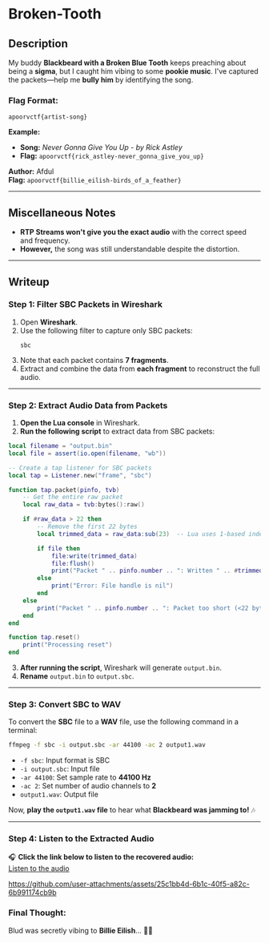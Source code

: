 # **Broken-Tooth**

## **Description**  
My buddy **Blackbeard with a Broken Blue Tooth** keeps preaching about being a **sigma**, but I caught him vibing to some **pookie music**. I've captured the packets—help me **bully him** by identifying the song.  

### **Flag Format:**  
```
apoorvctf{artist-song}
```
**Example:**  
- **Song:** *Never Gonna Give You Up - by Rick Astley*  
- **Flag:** `apoorvctf{rick_astley-never_gonna_give_you_up}`  

**Author:** Afdul  
**Flag:** `apoorvctf{billie_eilish-birds_of_a_feather}`  

---

## **Miscellaneous Notes**  
- **RTP Streams won't give you the exact audio** with the correct speed and frequency.  
- **However,** the song was still understandable despite the distortion.  

---

## **Writeup**  

### **Step 1: Filter SBC Packets in Wireshark**  
1. Open **Wireshark**.  
2. Use the following filter to capture only SBC packets:  
   ```
   sbc
   ```
3. Note that each packet contains **7 fragments**.  
4. Extract and combine the data from **each fragment** to reconstruct the full audio.  

---

### **Step 2: Extract Audio Data from Packets**  
1. **Open the Lua console** in Wireshark.  
2. **Run the following script** to extract data from SBC packets:  

```lua
local filename = "output.bin"
local file = assert(io.open(filename, "wb"))        

-- Create a tap listener for SBC packets
local tap = Listener.new("frame", "sbc")

function tap.packet(pinfo, tvb)
    -- Get the entire raw packet
    local raw_data = tvb:bytes():raw()

    if #raw_data > 22 then
        -- Remove the first 22 bytes
        local trimmed_data = raw_data:sub(23)  -- Lua uses 1-based indexing

        if file then
            file:write(trimmed_data)
            file:flush() 
            print("Packet " .. pinfo.number .. ": Written " .. #trimmed_data .. " bytes to " .. filename)
        else
            print("Error: File handle is nil")
        end
    else
        print("Packet " .. pinfo.number .. ": Packet too short (<22 bytes), skipped")
    end
end

function tap.reset()
    print("Processing reset")
end
```

3. **After running the script**, Wireshark will generate `output.bin`.  
4. **Rename** `output.bin` to `output.sbc`.  

---




### **Step 3: Convert SBC to WAV**  
To convert the **SBC** file to a **WAV** file, use the following command in a terminal:  
```bash
ffmpeg -f sbc -i output.sbc -ar 44100 -ac 2 output1.wav
```
- `-f sbc`: Input format is SBC  
- `-i output.sbc`: Input file  
- `-ar 44100`: Set sample rate to **44100 Hz**  
- `-ac 2`: Set number of audio channels to **2**  
- `output1.wav`: Output file  

Now, **play the `output1.wav` file** to hear what **Blackbeard was jamming to!** 🎶  

---

### **Step 4: Listen to the Extracted Audio**  
🎧 **Click the link below to listen to the recovered audio:**  
[Listen to the audio](/output/output.wav)

https://github.com/user-attachments/assets/25c1bb4d-6b1c-40f5-a82c-6b991174cb9b

### **Final Thought:**  
Blud was secretly vibing to **Billie Eilish**... 🤨💀  
